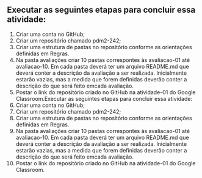 ## Executar as seguintes etapas para concluir essa atividade:
1) Criar uma conta no GitHub;
2) Criar um repositório chamado pdm2-242;
3) Criar uma estrutura de pastas no repositório conforme as orientações definidas em Regras.
4) Na pasta avaliações criar 10 pastas correspontes às avaliacao-01 até avaliacao-10. Em cada pasta deverá ter um arquivo README.md que deverá conter a descrição da avaliação a ser realizada. Inicialmente estarão vazias, mas a medida que forem definidas deverão conter a descrição do que será feito emcada avaliação.
5) Postar o link do repositório criado no GitHub na atividade-01 do Google Classroom.Executar as seguintes etapas para concluir essa atividade:
1) Criar uma conta no GitHub;
2) Criar um repositório chamado pdm2-242;
3) Criar uma estrutura de pastas no repositório conforme as orientações definidas em Regras.
4) Na pasta avaliações criar 10 pastas correspontes às avaliacao-01 até avaliacao-10. Em cada pasta deverá ter um arquivo README.md que deverá conter a descrição da avaliação a ser realizada. Inicialmente estarão vazias, mas a medida que forem definidas deverão conter a descrição do que será feito emcada avaliação.
5) Postar o link do repositório criado no GitHub na atividade-01 do Google Classroom.
